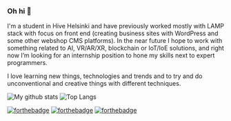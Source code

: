 ### Oh hi 👋
<p>
I'm a student in Hive Helsinki and have previously worked mostly with LAMP stack with focus on front end (creating business sites with WordPress and some other webshop CMS platforms). In the near future I hope to work with something related to AI, VR/AR/XR, blockchain or IoT/IoE solutions, and right now I’m looking for an internship position to hone my skills next to expert programmers.
</p><p>
I love learning new things, technologies and trends and to try and do unconventional and creative things with different techniques.
</p>

![My github stats](https://github-readme-stats.vercel.app/api?username=rasmusjaa&show_icons=true&theme=radical&hide=stars)
![Top Langs](https://github-readme-stats.vercel.app/api/top-langs/?username=rasmusjaa&layout=compact)

[![forthebadge](https://img.shields.io/badge/facebook-follow%20me-%231877F2.svg?&style=flat&logo=facebook)](https://www.facebook.com/rasmus.jaakonmaki/)
[![forthebadge](https://img.shields.io/badge/instagram-follow%20me-%23E4405F.svg?&style=flat&logo=instagram)](https://www.instagram.com/rasmusjaa/)
[![forthebadge](https://img.shields.io/badge/linkedin-follow%20me-%230077B5.svg?&style=flat&logo=linkedin)](https://www.linkedin.com/in/rasmusjaakonmaki/)
